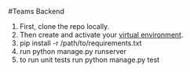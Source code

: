 #Teams Backend

1. First, clone the repo locally.
2. Then create and activate your [virtual environment](https://packaging.python.org/en/latest/guides/installing-using-pip-and-virtual-environments/).
3. pip install -r /path/to/requirements.txt
4. run python manage.py runserver
5. to run unit tests run python manage.py test
